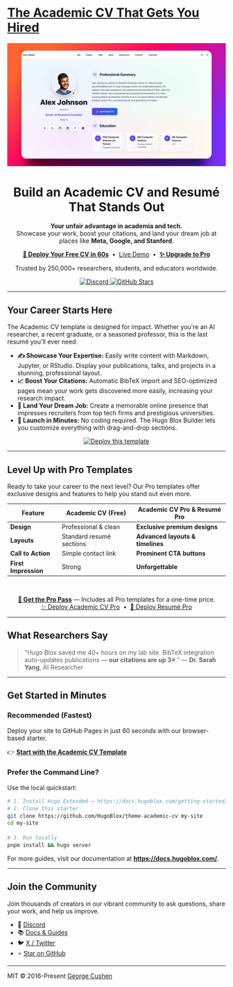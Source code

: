 # [The Academic CV That Gets You Hired](https://github.com/HugoBlox/theme-academic-cv)

[![Screenshot](.github/preview.webp)](https://hugoblox.com/templates/academic-cv/start/?utm_source=github&utm_medium=readme)

<h1 align="center">Build an Academic CV and Resumé That Stands Out</h1>

<p align="center">
  <strong>Your unfair advantage in academia and tech.</strong><br/>
  Showcase your work, boost your citations, and land your dream job at places like <strong>Meta, Google, and Stanford</strong>.
</p>

<p align="center">
  <a href="https://hugoblox.com/templates/academic-cv/start?utm_source=github&utm_medium=readme"><b>🚀 Deploy Your Free CV in 60s</b></a>
  &nbsp;•&nbsp;
  <a href="https://hugoblox.com/templates/?open=academic-cv&loading=true&utm_source=github&utm_medium=readme">Live Demo</a>
  &nbsp;•&nbsp;
  <a href="https://hugoblox.com/pro?utm_source=github&utm_medium=readme"><b>✨ Upgrade to Pro</b></a>
</p>

<p align="center">
  Trusted by 250,000+ researchers, students, and educators worldwide.
</p>

<p align="center">
  <a href="https://discord.gg/z8wNYzb">
    <img src="https://img.shields.io/discord/722225264733716590?label=Join%20Discord&style=social" alt="Discord">
  </a>
  <a href="https://github.com/HugoBlox/theme-academic-cv">
    <img src="https://img.shields.io/github/stars/HugoBlox/theme-academic-cv?label=Star%20Academic%20CV&style=social" alt="GitHub Stars">
  </a>
</p>

---

## Your Career Starts Here

The Academic CV template is designed for impact. Whether you're an AI researcher, a recent graduate, or a seasoned professor, this is the last resumé you'll ever need.

- **✍️ Showcase Your Expertise:** Easily write content with Markdown, Jupyter, or RStudio. Display your publications, talks, and projects in a stunning, professional layout.
- **📈 Boost Your Citations:** Automatic BibTeX import and SEO-optimized pages mean your work gets discovered more easily, increasing your research impact.
- **💼 Land Your Dream Job:** Create a memorable online presence that impresses recruiters from top tech firms and prestigious universities.
- **🚀 Launch in Minutes:** No coding required. The Hugo Blox Builder lets you customize everything with drag-and-drop sections.

<p align="center">
  <a href="https://hugoblox.com/templates/academic-cv/start?utm_source=github&utm_medium=readme">
    <img src="https://img.shields.io/badge/⚡️%20Get%20Your%20CV%20in%2060s-ff4655?style=for-the-badge" alt="Deploy this template" width="400">
  </a>
</p>

---

## Level Up with Pro Templates

Ready to take your career to the next level? Our Pro templates offer exclusive designs and features to help you stand out even more.

<!-- <p align="center">
  <img src="" alt="Free vs Pro templates">
</p>-->

| Feature              | Academic CV (Free)       | Academic CV Pro & Resumé Pro     |
| -------------------- | ------------------------ | -------------------------------- |
| **Design**           | Professional & clean     | **Exclusive premium designs**    |
| **Layouts**          | Standard resumé sections | **Advanced layouts & timelines** |
| **Call to Action**   | Simple contact link      | **Prominent CTA buttons**        |
| **First Impression** | Strong                   | **Unforgettable**                |

<br/>
<p align="center">
  <a href="https://hugoblox.com/pro?utm_source=github&utm_medium=readme"><b>💎 Get the Pro Pass</b></a> — Includes all Pro templates for a one-time price.<br/>
  <a href="https://hugoblox.com/templates/academic-cv-pro/start?utm_source=github&utm_medium=readme">✨ Deploy Academic CV Pro</a>
  &nbsp;•&nbsp;
  <a href="https://hugoblox.com/templates/resume-pro/start?utm_source=github&utm_medium=readme">📄 Deploy Resumé Pro</a>
</p>

---

## What Researchers Say

> “Hugo Blox saved me 40+ hours on my lab site. BibTeX integration auto-updates publications — **our citations are up 3×**.”
> — **Dr. Sarah Yang**, AI Researcher

---

## Get Started in Minutes

### Recommended (Fastest)

Deploy your site to GitHub Pages in just 60 seconds with our browser-based starter.

👉 <a href="https://hugoblox.com/templates/academic-cv/start?utm_source=github&utm_medium=readme"><b>Start with the Academic CV Template</b></a>

### Prefer the Command Line?

Use the local quickstart:

```bash
# 1. Install Hugo Extended → https://docs.hugoblox.com/getting-started/install-hugo/
# 2. Clone this starter
git clone https://github.com/HugoBlox/theme-academic-cv my-site
cd my-site

# 3. Run locally
pnpm install && hugo server
```

For more guides, visit our documentation at **https://docs.hugoblox.com/**.

---

## Join the Community

Join thousands of creators in our vibrant community to ask questions, share your work, and help us improve.

- 💬 <a href="https://discord.gg/z8wNYzb">Discord</a>
- 📚 <a href="https://docs.hugoblox.com/?utm_source=github&utm_medium=readme">Docs & Guides</a>
- 🐦 <a href="https://x.com/BuildLore">X / Twitter</a>
- ⭐ <a href="https://github.com/HugoBlox/hugo-blox-builder">Star on GitHub</a>

---

MIT © 2016-Present [George Cushen](https://georgecushen.com)

<!--START_SECTION:news-->
<!--Updated at 2025-10-12T01:52:57.215Z-->
<!--END_SECTION:news-->
